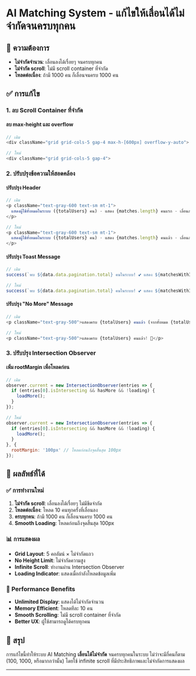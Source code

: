 # AI Matching System - แก้ไขให้เลื่อนได้ไม่จำกัดจนครบทุกคน

## 🎯 ความต้องการ
- **ไม่จำกัดจำนวน**: เลื่อนลงได้เรื่อยๆ จนครบทุกคน
- **ไม่จำกัด scroll**: ไม่มี scroll container ที่จำกัด
- **โหลดต่อเนื่อง**: ถ้ามี 1000 คน ก็เลื่อนจนครบ 1000 คน

## ✅ การแก้ไข

### 1. **ลบ Scroll Container ที่จำกัด**

#### **ลบ max-height และ overflow**
```javascript
// เดิม
<div className="grid grid-cols-5 gap-4 max-h-[600px] overflow-y-auto">

// ใหม่
<div className="grid grid-cols-5 gap-4">
```

### 2. **ปรับปรุงข้อความให้สอดคล้อง**

#### **ปรับปรุง Header**
```javascript
// เดิม
<p className="text-gray-600 text-sm mt-1">
  แสดงผู้ใช้ทั้งหมดในระบบ ({totalUsers} คน) - แสดง {matches.length} คนแรก - เลื่อนลงเพื่อดูเพิ่มเติม
</p>

// ใหม่
<p className="text-gray-600 text-sm mt-1">
  แสดงผู้ใช้ทั้งหมดในระบบ ({totalUsers} คน) - แสดง {matches.length} คนแล้ว - เลื่อนลงเพื่อดูเพิ่มเติม
</p>
```

#### **ปรับปรุง Toast Message**
```javascript
// เดิม
success(`พบ ${data.data.pagination.total} คนในระบบ! 💕 แสดง ${matchesWithImages.length} คนแรก (${usersWithImages} คนมีรูปภาพ, ${onlineUsers} คนออนไลน์, ${nearbyUsers} คนใกล้ๆ) - เลื่อนลงเพื่อดูเพิ่มเติม`);

// ใหม่
success(`พบ ${data.data.pagination.total} คนในระบบ! 💕 แสดง ${matchesWithImages.length} คนแล้ว (${usersWithImages} คนมีรูปภาพ, ${onlineUsers} คนออนไลน์, ${nearbyUsers} คนใกล้ๆ) - เลื่อนลงเพื่อดูเพิ่มเติม`);
```

#### **ปรับปรุง "No More" Message**
```javascript
// เดิม
<p className="text-gray-500">แสดงครบ {totalUsers} คนแล้ว (จากทั้งหมด {totalUsers} คน)</p>

// ใหม่
<p className="text-gray-500">แสดงครบ {totalUsers} คนแล้ว! 🎉</p>
```

### 3. **ปรับปรุง Intersection Observer**

#### **เพิ่ม rootMargin เพื่อโหลดก่อน**
```javascript
// เดิม
observer.current = new IntersectionObserver(entries => {
  if (entries[0].isIntersecting && hasMore && !loading) {
    loadMore();
  }
});

// ใหม่
observer.current = new IntersectionObserver(entries => {
  if (entries[0].isIntersecting && hasMore && !loading) {
    loadMore();
  }
}, {
  rootMargin: '100px' // โหลดก่อนถึงจุดสิ้นสุด 100px
});
```

## 🎯 ผลลัพธ์ที่ได้

### ✅ **การทำงานใหม่**
1. **ไม่จำกัด scroll**: เลื่อนลงได้เรื่อยๆ ไม่มีขีดจำกัด
2. **โหลดต่อเนื่อง**: โหลด 10 คนทุกครั้งที่เลื่อนลง
3. **ครบทุกคน**: ถ้ามี 1000 คน ก็เลื่อนจนครบ 1000 คน
4. **Smooth Loading**: โหลดก่อนถึงจุดสิ้นสุด 100px

### 📊 **การแสดงผล**
- **Grid Layout**: 5 คอลัมน์ × ไม่จำกัดแถว
- **No Height Limit**: ไม่จำกัดความสูง
- **Infinite Scroll**: ทำงานผ่าน Intersection Observer
- **Loading Indicator**: แสดงเมื่อกำลังโหลดข้อมูลเพิ่ม

### 🔧 **Performance Benefits**
- **Unlimited Display**: แสดงได้ไม่จำกัดจำนวน
- **Memory Efficient**: โหลดทีละ 10 คน
- **Smooth Scrolling**: ไม่มี scroll container ที่จำกัด
- **Better UX**: ผู้ใช้สามารถดูได้ครบทุกคน

## 🎉 สรุป

การแก้ไขนี้ทำให้ระบบ AI Matching **เลื่อนได้ไม่จำกัด** จนครบทุกคนในระบบ ไม่ว่าจะมีกี่คนก็ตาม (100, 1000, หรือมากกว่านั้น) โดยใช้ infinite scroll ที่มีประสิทธิภาพและไม่จำกัดการแสดงผล

---
